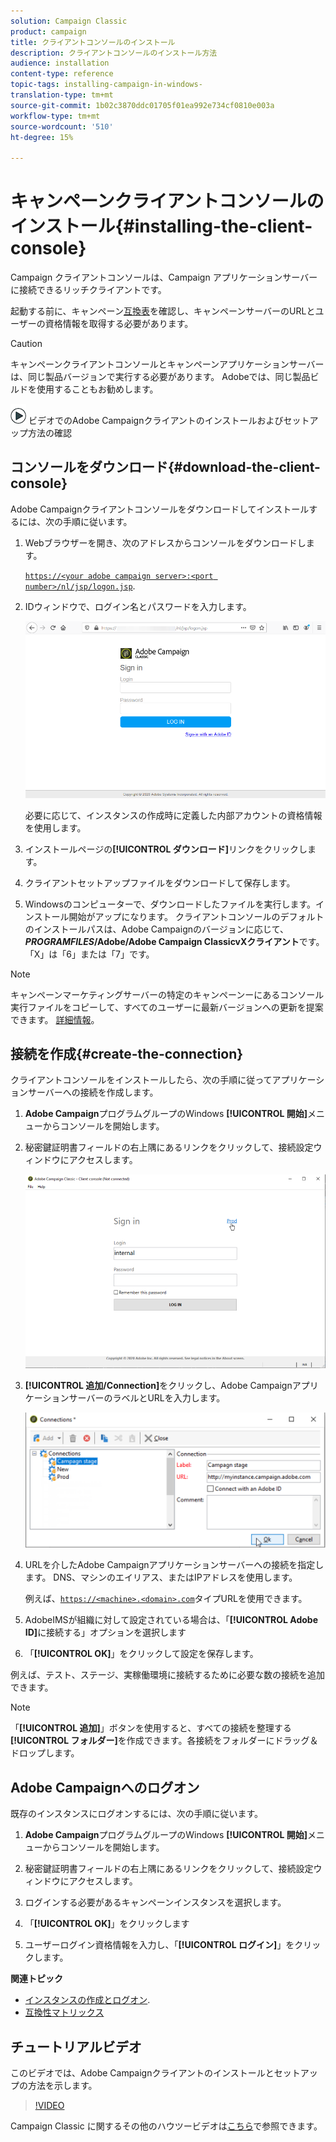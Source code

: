 ```yaml
---
solution: Campaign Classic
product: campaign
title: クライアントコンソールのインストール
description: クライアントコンソールのインストール方法
audience: installation
content-type: reference
topic-tags: installing-campaign-in-windows-
translation-type: tm+mt
source-git-commit: 1b02c3870ddc01705f01ea992e734cf0810e003a
workflow-type: tm+mt
source-wordcount: '510'
ht-degree: 15%

---
```



# キャンペーンクライアントコンソールのインストール{#installing-the-client-console}

Campaign クライアントコンソールは、Campaign アプリケーションサーバーに接続できるリッチクライアントです。

起動する前に、キャンペーン[互換表](https://helpx.adobe.com/jp/campaign/kb/compatibility-matrix.html)を確認し、キャンペーンサーバーのURLとユーザーの資格情報を取得する必要があります。

>[!CAUTION]
>
>キャンペーンクライアントコンソールとキャンペーンアプリケーションサーバーは、同じ製品バージョンで実行する必要があります。 Adobeでは、同じ製品ビルドを使用することもお勧めします。

![](assets/do-not-localize/how-to-video.png) ビデオでのAdobe Campaignクライアントのインストールおよびセットアップ方法の確認 [](#video)

## コンソールをダウンロード{#download-the-client-console}

Adobe Campaignクライアントコンソールをダウンロードしてインストールするには、次の手順に従います。

1. Webブラウザーを開き、次のアドレスからコンソールをダウンロードします。

   [`https://<your adobe campaign server>:<port number>/nl/jsp/logon.jsp`](https://myserver.adobe.com/nl/jsp/logon.jsp).

1. IDウィンドウで、ログイン名とパスワードを入力します。

   ![](assets/s_ncs_install_setup_download01.png)

   必要に応じて、インスタンスの作成時に定義した内部アカウントの資格情報を使用します。

1. インストールページの&#x200B;**[!UICONTROL ダウンロード]**&#x200B;リンクをクリックします。
1. クライアントセットアップファイルをダウンロードして保存します。
1. Windowsのコンピューターで、ダウンロードしたファイルを実行します。インストール開始がアップになります。 クライアントコンソールのデフォルトのインストールパスは、Adobe Campaignのバージョンに応じて、**$PROGRAMFILES$/Adobe/Adobe Campaign ClassicvXクライアント**&#x200B;です。「X」は「6」または「7」です。

>[!NOTE]
>
>キャンペーンマーケティングサーバーの特定のキャンペーンーにあるコンソール実行ファイルをコピーして、すべてのユーザーに最新バージョンへの更新を提案できます。 [詳細情報](../../installation/using/client-console-availability-for-windows.md)。


## 接続を作成{#create-the-connection}

クライアントコンソールをインストールしたら、次の手順に従ってアプリケーションサーバーへの接続を作成します。

1. **Adobe Campaign**&#x200B;プログラムグループのWindows **[!UICONTROL 開始]**&#x200B;メニューからコンソールを開始します。

1. 秘密鍵証明書フィールドの右上隅にあるリンクをクリックして、接続設定ウィンドウにアクセスします。

   ![](assets/s_ncs_install_define_connection_01.png)

1. **[!UICONTROL 追加/Connection]**&#x200B;をクリックし、Adobe CampaignアプリケーションサーバーのラベルとURLを入力します。

   ![](assets/s_ncs_install_define_connection_02.png)

1. URLを介したAdobe Campaignアプリケーションサーバーへの接続を指定します。 DNS、マシンのエイリアス、またはIPアドレスを使用します。

   例えば、[`https://<machine>.<domain>.com`](https://myserver.adobe.com)タイプURLを使用できます。

1. AdobeIMSが組織に対して設定されている場合は、「**[!UICONTROL Adobe ID]**&#x200B;に接続する」オプションを選択します

1. 「**[!UICONTROL OK]**」をクリックして設定を保存します。

例えば、テスト、ステージ、実稼働環境に接続するために必要な数の接続を追加できます。

>[!NOTE]
>
>「**[!UICONTROL 追加]**」ボタンを使用すると、すべての接続を整理する&#x200B;**[!UICONTROL フォルダー]**&#x200B;を作成できます。各接続をフォルダーにドラッグ＆ドロップします。

## Adobe Campaignへのログオン

既存のインスタンスにログオンするには、次の手順に従います。

1. **Adobe Campaign**&#x200B;プログラムグループのWindows **[!UICONTROL 開始]**&#x200B;メニューからコンソールを開始します。

1. 秘密鍵証明書フィールドの右上隅にあるリンクをクリックして、接続設定ウィンドウにアクセスします。

1. ログインする必要があるキャンペーンインスタンスを選択します。

1. 「**[!UICONTROL OK]**」をクリックします

1. ユーザーログイン資格情報を入力し、「**[!UICONTROL ログイン]**」をクリックします。

**関連トピック**

* [インスタンスの作成とログオン](../../installation/using/creating-an-instance-and-logging-on.md).
* [互換性マトリックス](https://helpx.adobe.com/campaign/kb/compatibility-matrix.html)

## チュートリアルビデオ

このビデオでは、Adobe Campaignクライアントのインストールとセットアップの方法を示します。

>[!VIDEO](https://video.tv.adobe.com/v/35124?quality=12)

Campaign Classic に関するその他のハウツービデオは[こちら](https://experienceleague.adobe.com/docs/campaign-classic-learn/tutorials/overview.html?lang=ja)で参照できます。
